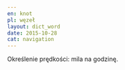 ```yaml
---
en: knot
pl: węzeł
layout: dict_word
date: 2015-10-28
cat: navigation
---
```


Określenie prędkości: mila na godzinę.


